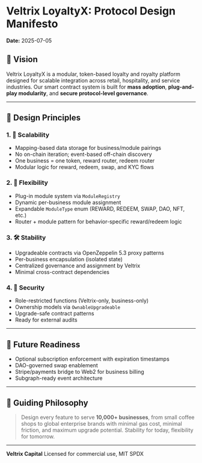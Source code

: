 # Veltrix LoyaltyX: Protocol Design Manifesto

**Date:** 2025-07-05

## 🎯 Vision
Veltrix LoyaltyX is a modular, token-based loyalty and royalty platform designed for scalable integration across retail, hospitality, and service industries. Our smart contract system is built for **mass adoption**, **plug-and-play modularity**, and **secure protocol-level governance**.

---

## 🧱 Design Principles

### 1. 🔄 Scalability
- Mapping-based data storage for business/module pairings
- No on-chain iteration; event-based off-chain discovery
- One business = one token, reward router, redeem router
- Modular logic for reward, redeem, swap, and KYC flows

### 2. 🧩 Flexibility
- Plug-in module system via `ModuleRegistry`
- Dynamic per-business module assignment
- Expandable `ModuleType` enum (REWARD, REDEEM, SWAP, DAO, NFT, etc.)
- Router + module pattern for behavior-specific reward/redeem logic

### 3. 🛠 Stability
- Upgradeable contracts via OpenZeppelin 5.3 proxy patterns
- Per-business encapsulation (isolated state)
- Centralized governance and assignment by Veltrix
- Minimal cross-contract dependencies

### 4. 🔐 Security
- Role-restricted functions (Veltrix-only, business-only)
- Ownership models via `OwnableUpgradeable`
- Upgrade-safe contract patterns
- Ready for external audits

---

## 🚀 Future Readiness
- Optional subscription enforcement with expiration timestamps
- DAO-governed swap enablement
- Stripe/payments bridge to Web2 for business billing
- Subgraph-ready event architecture

---

## 🧠 Guiding Philosophy

> Design every feature to serve **10,000+ businesses**, from small coffee shops to global enterprise brands with minimal gas cost, minimal friction, and maximum upgrade potential. Stability for today, flexibility for tomorrow.

---

**Veltrix Capital**
Licensed for commercial use, MIT SPDX

